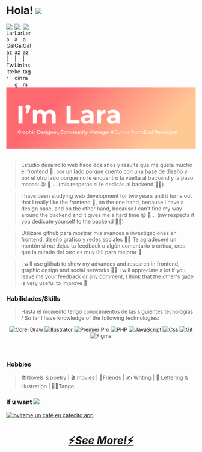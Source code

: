# Hola! <img src="https://media.giphy.com/media/hvRJCLFzcasrR4ia7z/giphy.gif" width="25px">

<a href="https://twitter.com/LaraGalaz">
  <img align="left" alt="Lara Galaz | Twitter" width="22px" src="https://raw.githubusercontent.com/peterthehan/peterthehan/master/assets/twitter.svg" />
</a>

<a href="https://www.linkedin.com/in/lara-galaz/">
  <img align="left" alt="Lara Galaz | Linkeding" width="22px" src="https://raw.githubusercontent.com/peterthehan/peterthehan/master/assets/linkedin.svg" />
</a>
<a href="https://www.instagram.com/laragalaz/">
  <img align="left" alt="Lara Galaz | Instagram" width="22px" src="https://upload.wikimedia.org/wikipedia/commons/9/96/Instagram.svg" />
</a>
<br />
<br />
<div>
<img src='https://raw.githubusercontent.com/laragalazdg/laragalazdg/master/portadagithub.png' alt="Lara Galaz">
</div>
<br />


>Estudio desarrollo web hace dos años y resulta que me gusta mucho el frontend :star_struck:, por un lado porque cuento con una base de diseño y por el otro lado porque no le encuentro la vuelta al backend y la paso maaaal :tired_face: :no_good: ... (mis respetos si te dedicás al backend :bowing_woman:)

>I have been studying web development for two years and it turns out that I really like the frontend :star_struck:, on the one hand, because I have a design base, and on the other hand, because I can't find my way around the backend and it gives me a hard time :tired_face: :no_good:... 
(my respects if you dedicate yourself to the backend :bowing_woman:)

>Utilizaré github para mostrar mis avances e investigaciones en frontend, diseño gráfico y redes sociales :woman_technologist: 
>Te agradeceré un montón si me dejas tu feedback o algún comentario o crítica, creo que la mirada del otro es muy útil para mejorar :dizzy: 

>I will use github to show my advances and research in frontend, graphic design and social networks :woman_technologist: 
>I will appreciate a lot if you leave me your feedback or any comment, I think that the other's gaze is very useful to improve :dizzy: 

### Habilidades/Skills 
>Hasta el momento tengo conocimientos de las siguientes tecnologías / So far I have knowledge of the following technologies:

<div align="center">
  <img alt="Corel Draw" width="40px" src="https://cursos.tienda/wp-content/uploads/2021/04/logo-coreldraw-green-180.png" />
  <img alt="Ilustrator" width="40px" src="https://upload.wikimedia.org/wikipedia/commons/thumb/f/fb/Adobe_Illustrator_CC_icon.svg/2101px-Adobe_Illustrator_CC_icon.svg.png" />
  <img alt="Premier Pro" width="40px" src="https://upload.wikimedia.org/wikipedia/commons/thumb/4/40/Adobe_Premiere_Pro_CC_icon.svg/1200px-Adobe_Premiere_Pro_CC_icon.svg.png" />
  <img alt="PHP" width="40px" src="https://cdn-icons-png.flaticon.com/512/919/919830.png" />
  <img alt="JavaScript" width="40px" src="https://cdn.iconscout.com/icon/free/png-256/javascript-2752148-2284965.png" />
  <img alt="Css" width="40px" src="https://cdn-icons-png.flaticon.com/512/919/919826.png" />
  <img alt="Git" width="40px" src="https://upload.wikimedia.org/wikipedia/commons/thumb/3/3f/Git_icon.svg/1024px-Git_icon.svg.png" />
  <img alt="Figma" width="40px" src="https://images.ctfassets.net/1khq4uysbvty/2MbBsf9yEw40SMw6gK0Mmg/35f39d41f167b6615bd80517b4b67bcd/1_6XgfDCVn81AYX68Xvd2I-g_2x.png" />
</div>
<br />
<br />

### Hobbies
>:books:Novels & poetry | :clapper: movies | :beers:Friends | :writing_hand: Writing | :art: Lettering & illustration | :dancing_women:Tango 

### If u want <img src="https://media1.giphy.com/media/XkHwQ0L0CC9VcUqB8m/giphy_s.gif?cid=790b761191daef28519e7b1576371e9f6ea09b0496c5ddd8&rid=giphy_s.gif&ct=s" width="25px">
<div align="left"><a href='https://cafecito.app/laragalazdg' rel='noopener' target='_blank'><img srcset='https://cdn.cafecito.app/imgs/buttons/button_2.png 1x, https://cdn.cafecito.app/imgs/buttons/button_2_2x.png 2x, https://cdn.cafecito.app/imgs/buttons/button_2_3.75x.png 3.75x' src='https://cdn.cafecito.app/imgs/buttons/button_2.png' alt='Invitame un café en cafecito.app' /></a></div>

<h1 align='center'><a href="#" type="button">⚡️<i>See More!</i>⚡️</a></h1>


<!-- **Soy Lara, soy _Diseñadora Gráfica_ y _Community Manager_**  -->
<!-- **I'm Lara, I'm a _Graphic Designer_ and _Community Manager_** -->
<!-- - CorelDraw
- Illustrator
- Photoshop
- Premiere Pro
- PHP, JavaScript , CSS
- Java
- GIT /GITHUB
- Paquete office
- Figma -->

<!-- >Sobre "habilidades blandas", si bien no tengo mucha experiencia trabajando en equipos, creo que...

>On "soft skills", I haven't had a lot of experience working in teams, but I think...

- Inglés intermedio/ Intermediate English
- Iniciativa/ Initiative
- Predisposición/ Predisposition
- Liderazgo/ Leadership
- Responsable/ Responsable
- Comprometida/ Engaged
- Buena comunicación/ Good communication -->




<!-- ### Redes Sociales/ Social Networks

>:email: [Email lara.galaz.dg@gmail.com](lara.galaz.dg@gmail.com)

>:bird: [Twitter twitter.com/LaraGalaz](https://twitter.com/LaraGalaz)

>:camera: [Instagram instagram.com/laragalaz/](https://www.instagram.com/laragalaz/) -->